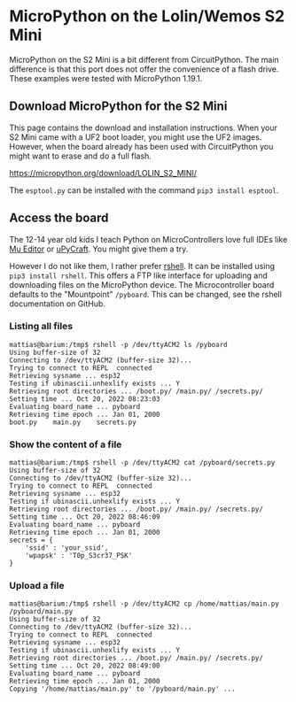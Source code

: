 # MicroPython on the Lolin/Wemos S2 Mini

MicroPython on the S2 Mini is a bit different from CircuitPython.
The main difference is that this port does not offer the convenience of a flash drive.
These examples were tested with MicroPython 1.19.1.

## Download MicroPython for the S2 Mini

This page contains the download and installation instructions.
When your S2 Mini came with a UF2 boot loader, you might use the UF2 images.
However, when the board already has been used with CircuitPython you might want to erase and do a full flash.

https://micropython.org/download/LOLIN_S2_MINI/

The `esptool.py` can be installed with the command `pip3 install esptool`.

## Access the board

The 12-14 year old kids I teach Python on MicroControllers love full IDEs like [Mu Editor](https://codewith.mu/en/download) or [uPyCraft](https://github.com/DFRobot/uPyCraft).
You might give them a try.

However I do not like them, I rather prefer [rshell](https://github.com/dhylands/rshell).
It can be installed using `pip3 install rshell`.
This offers a FTP like interface for uploading and downloading files on the MicroPython device.
The Microcontroller board defaults to the "Mountpoint" `/pyboard`.
This can be changed, see the rshell documentation on GitHub.

### Listing all files

```
mattias@barium:/tmp$ rshell -p /dev/ttyACM2 ls /pyboard
Using buffer-size of 32
Connecting to /dev/ttyACM2 (buffer-size 32)...
Trying to connect to REPL  connected
Retrieving sysname ... esp32
Testing if ubinascii.unhexlify exists ... Y
Retrieving root directories ... /boot.py/ /main.py/ /secrets.py/
Setting time ... Oct 20, 2022 08:23:03
Evaluating board_name ... pyboard
Retrieving time epoch ... Jan 01, 2000
boot.py    main.py    secrets.py
```

### Show the content of a file

```
mattias@barium:/tmp$ rshell -p /dev/ttyACM2 cat /pyboard/secrets.py
Using buffer-size of 32
Connecting to /dev/ttyACM2 (buffer-size 32)...
Trying to connect to REPL  connected
Retrieving sysname ... esp32
Testing if ubinascii.unhexlify exists ... Y
Retrieving root directories ... /boot.py/ /main.py/ /secrets.py/
Setting time ... Oct 20, 2022 08:46:09
Evaluating board_name ... pyboard
Retrieving time epoch ... Jan 01, 2000
secrets = {
    'ssid' : 'your_ssid',
    'wpapsk' : 'T0p_S3cr37_PSK'
}
```

### Upload a file

```
mattias@barium:/tmp$ rshell -p /dev/ttyACM2 cp /home/mattias/main.py /pyboard/main.py
Using buffer-size of 32
Connecting to /dev/ttyACM2 (buffer-size 32)...
Trying to connect to REPL  connected
Retrieving sysname ... esp32
Testing if ubinascii.unhexlify exists ... Y
Retrieving root directories ... /boot.py/ /main.py/ /secrets.py/
Setting time ... Oct 20, 2022 08:49:00
Evaluating board_name ... pyboard
Retrieving time epoch ... Jan 01, 2000
Copying '/home/mattias/main.py' to '/pyboard/main.py' ...
```

